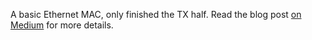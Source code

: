 A basic Ethernet MAC, only finished the TX half. Read the blog post [on Medium](https://medium.com/krisprice/crafting-a-basic-ethernet-mac-and-10base-t-phy-d0d51166fa57) for more details.
